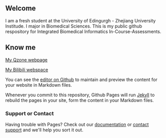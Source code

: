 ## Welcome

I am a fresh student at the University of Edingurgh - Zhejiang University Institude. I major in Biomedical Sciences. This is my public github respository for Integrated Biomedical Informatics In-Course-Assessments. 

## Know me

[My Qzone webpage](https://user.qzone.qq.com/363598148)

[My Bilibili webspace](https://space.bilibili.com/291388399/)

You can see the [editor on Github](https://github.com/r0bah0lic/r0bah0lic.github.io/edit/master/index.md) to maintain and preview the content for your website in Markdown files.

Whenever you commit to this repository, Github Pages will run [Jekyll](https://jekyllrb.com/) to rebuild the pages in your site, form the content in your Markdown files.

### Support or Contact

Having trouble with Pages? Check out our [documentation](https://help.github.com/categories/github-pages-basics/) or [contact support](https://github.com/contact) and we'll help you sort it out.
